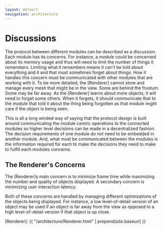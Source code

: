 ```yaml
---
layout: default
navigation: architecture
---
```


# Discussions

The protocol between different modules can be described as a discussion.
Each module has its concerns.
For instance, a module could be concerned about its memory usage and thus
will need to limit the number of things it remembers.
Limiting what it remembers means it can't be told about everything and it
and that must sometimes forget about things.
How it handles this concern must be communicated with other modules that
are working with it.
To be more detailed, the [Renderer] cannot store and manage every mesh that
might be in the view. Some are behind the frustum. Some may be far away.
As the [Renderer] learns about more objects, it will need to forget some
others. When it forgets, it should communicate that to the module that
told it about the thing being forgotten as that module might care if the
object is being seen.

This is all a long winded way of saying that the protocol design is built
around communicating the module centric operations to the connected modules
so higher level decisions can be made in a decentralized fashion.
The decision requirements of one module do not need to be embedded in
another module.
And, what must be communicated between the modules is the information
required for each to make the decisions they need to make to fulfill
each modules concerns.

## The Renderer's Concerns

The [Renderer]s main concern is to minimize frame time while maximizing the
number and quality of objects displayed.
A secondary concern is minimizing user interaction latency.

Both of these concerns are handled by managing different optimizations of the
objects being displayed. For instance, a low level-of-detail version of an object
may be used if an object is far away from the view as opposed to a high level-of-detail
version if that object is up close.

[Renderer]: {{ "/architecture/Renderer.html" | prepend(site.baseurl) }}

<!-- vim: ts=2 sw=2 ai et spell
-->
